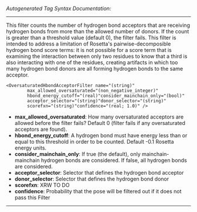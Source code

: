 _Autogenerated Tag Syntax Documentation:_

---
This filter counts the number of hydrogen bond acceptors that are receiving hydrogen bonds from more than the allowed number of donors. If the count is greater than a threshold value (default 0), the filter fails. This filter is intended to address a limitation of Rosetta's pairwise-decomposible hydrogen bond score terms: it is not possible for a score term that is examining the interaction between only two residues to know that a third is also interacting with one of the residues, creating artifacts in which too many hydrogen bond donors are all forming hydrogen bonds to the same acceptor.

```
<OversaturatedHbondAcceptorFilter name="(string)"
        max_allowed_oversaturated="(non_negative_integer)"
        hbond_energy_cutoff="(real)"consider_mainchain_only="(bool)"
        acceptor_selector="(string)"donor_selector="(string)"
        scorefxn="(string)"confidence="(real; 1.0)" />
```

-   **max_allowed_oversaturated**: How many oversaturated acceptors are allowed before the filter fails? Default 0 (filter fails if any oversaturated acceptors are found).
-   **hbond_energy_cutoff**: A hydrogen bond must have energy less than or equal to this threshold in order to be counted. Default -0.1 Rosetta energy units.
-   **consider_mainchain_only**: If true (the default), only mainchain-mainchain hydrogen bonds are considered. If false, all hydrogen bonds are considered.
-   **acceptor_selector**: Selector that defines the hydrogen bond acceptor
-   **donor_selector**: Selector that defines the hydrogen bond donor
-   **scorefxn**: XRW TO DO
-   **confidence**: Probability that the pose will be filtered out if it does not pass this Filter

---

